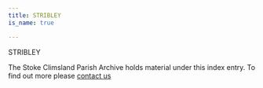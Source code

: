 ```yaml
---
title: STRIBLEY
is_name: true

---
```


STRIBLEY


The Stoke Climsland Parish Archive holds material under this index entry. To find out more please [contact us](/contact/)
